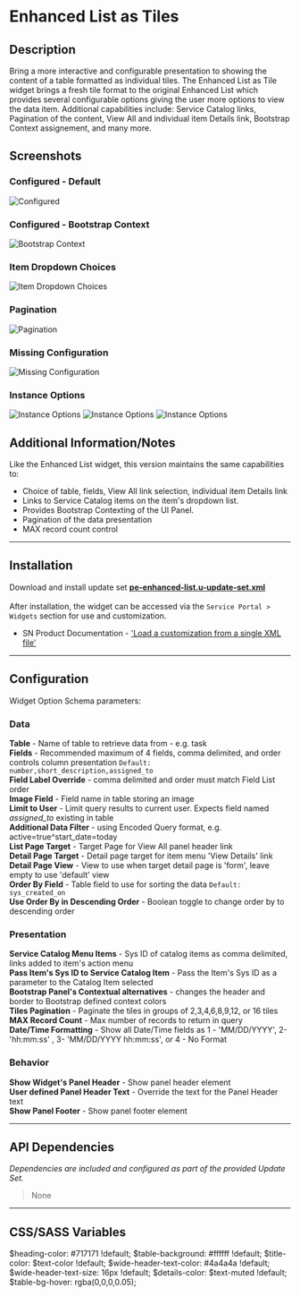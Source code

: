 # Enhanced List as Tiles

## Description

Bring a more interactive and configurable presentation to showing the content of a table formatted as individual tiles.  The Enhanced List as Tile widget brings a fresh tile format to the original Enhanced List which provides several configurable options giving the user more options to view the data item. Additional capabilities include: Service Catalog links, Pagination of the content, View All and individual item Details link, Bootstrap Context assignement, and many more.

## Screenshots
### Configured - Default
![Configured](https://raw.githubusercontent.com/platform-experience/serviceportal-widget-library/master/src/pe-enhanced-list/images/default.png)
### Configured - Bootstrap Context
![Bootstrap Context](https://raw.githubusercontent.com/platform-experience/serviceportal-widget-library/master/src/pe-enhanced-list/images/bootstrapcontext.png)
### Item Dropdown Choices
![Item Dropdown Choices](https://raw.githubusercontent.com/platform-experience/serviceportal-widget-library/master/src/pe-enhanced-list/images/itemddlist.png)
### Pagination
![Pagination](https://raw.githubusercontent.com/platform-experience/serviceportal-widget-library/master/src/pe-enhanced-list/images/pagination.png)
### Missing Configuration
![Missing Configuration](https://raw.githubusercontent.com/platform-experience/serviceportal-widget-library/master/src/pe-enhanced-list/images/missingconfiguration.png)
### Instance Options
![Instance Options](https://raw.githubusercontent.com/platform-experience/serviceportal-widget-library/master/src/pe-enhanced-list/images/options1.png)
![Instance Options](https://raw.githubusercontent.com/platform-experience/serviceportal-widget-library/master/src/pe-enhanced-list/images/options2.png)
![Instance Options](https://raw.githubusercontent.com/platform-experience/serviceportal-widget-library/master/src/pe-enhanced-list/images/options3.png)

## Additional Information/Notes
 
Like the Enhanced List widget, this version maintains the same capabilities to:
 * Choice of table, fields, View All link selection, individual item Details link
 * Links to Service Catalog items on the item's dropdown list.  
 * Provides Bootstrap Contexting of the UI Panel.
 * Pagination of the data presentation
 * MAX record count control

---
## Installation
Download and install update set **[pe-enhanced-list.u-update-set.xml](https://github.com/platform-experience/serviceportal-widget-library/blob/master/pe-enhanced-list/pe-enhanced-list.u-update-set.xml)** <br/><br/>
After installation, the widget can be accessed via the `Service Portal > Widgets` section for use and customization.<br/>
* SN Product Documentation - ['Load a customization from a single XML file'](https://docs.servicenow.com/bundle/kingston-application-development/page/build/system-update-sets/task/t_SaveAnUpdateSetAsAnXMLFile.html)

---
## Configuration
Widget Option Schema parameters:

### Data
**Table** - Name of table to retrieve data from - e.g. task<br/>
**Fields** - Recommended maximum of 4 fields, comma delimited, and order controls column presentation `Default: number,short_description,assigned_to` <br/>
**Field Label Override** - comma delimited and order must match Field List order<br/>
**Image Field** - Field name in table storing an image<br/>
**Limit to User** - Limit query results to current user. Expects field named *assigned_to* existing in table<br/>
**Additional Data Filter** - using Encoded Query format, e.g.  active=true^start_date=today<br/>
**List Page Target** - Target Page for View All panel header link<br/>
**Detail Page Target** - Detail page target for item menu 'View Details' link<br/>
**Detail Page View** - View to use when target detail page is 'form', leave empty to use 'default' view<br/>
**Order By Field** - Table field to use for sorting the data `Default: sys_created_on` <br/>
**Use Order By in Descending Order** - Boolean toggle to change order by to descending order<br/>


### Presentation
**Service Catalog Menu Items** - Sys ID of catalog items as comma delimited, links added to item's action menu<br/>
**Pass Item's Sys ID to Service Catalog Item** - Pass the Item's Sys ID as a parameter to the Catalog Item selected<br/>
**Bootstrap Panel's Contextual alternatives** - changes the header and border to Bootstrap defined context colors<br/>
**Tiles Pagination** - Paginate the tiles in groups of 2,3,4,6,8,9,12, or 16 tiles<br/>
**MAX Record Count** - Max number of records to return in query<br/>
**Date/Time Formatting** - Show all Date/Time fields as 1 - 'MM/DD/YYYY', 2- 'hh:mm:ss' , 3- 'MM/DD/YYYY hh:mm:ss', or 4 - No Format<br/>

### Behavior
**Show Widget's Panel Header** - Show panel header element<br/>
**User defined Panel Header Text** - Override the text for the Panel Header text<br/>
**Show Panel Footer** - Show panel footer element<br/>


---
## API Dependencies
<i>Dependencies are included and configured as part of the provided Update Set.</i>
> None

---
## CSS/SASS Variables

$heading-color: #717171 !default;
$table-background: #ffffff !default;
$title-color: $text-color !default;
$wide-header-text-color: #4a4a4a !default;
$wide-header-text-size: 16px !default;
$details-color: $text-muted !default;
$table-bg-hover: rgba(0,0,0,0.05);